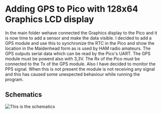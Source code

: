# Adding GPS to Pico with 128x64 Graphics LCD display
In the main folder wehave connected the Graphics display to the Pico and it is now time to add a sensor and make the data visible.
I decided to add a GPS module and use this to synchronize the RTC in the Pico and show the location in the Maidenhead form as is used by HAM radio amateurs.
The GPS outputs serial data which can be read by the Pico's UART. The GPS module must be powerd also with 3,3V. The Rx of the Pico must be connected to the Tx of the GPS module.
Also I have decided to monitor the PPS signal. When this is not present the module is not receiving any signal and this has caused some unexpected behaviour while running the program.
## Schematics
![This is the schematics](/picture/GPS_Tracker.png)
